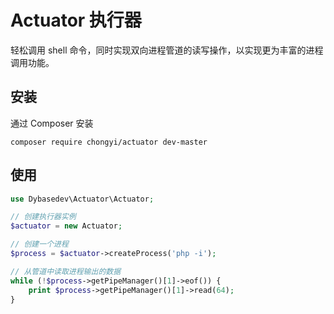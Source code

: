 # Actuator 执行器

轻松调用 shell 命令，同时实现双向进程管道的读写操作，以实现更为丰富的进程调用功能。

## 安装

通过 Composer 安装

`composer require chongyi/actuator dev-master`

## 使用

```php
use Dybasedev\Actuator\Actuator;

// 创建执行器实例
$actuator = new Actuator;

// 创建一个进程
$process = $actuator->createProcess('php -i');

// 从管道中读取进程输出的数据
while (!$process->getPipeManager()[1]->eof()) {
    print $process->getPipeManager()[1]->read(64);
}

```